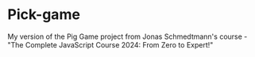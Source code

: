 # Pick-game

My version of the Pig Game project from Jonas Schmedtmann's course - "The Complete JavaScript Course 2024: From Zero to Expert!"
